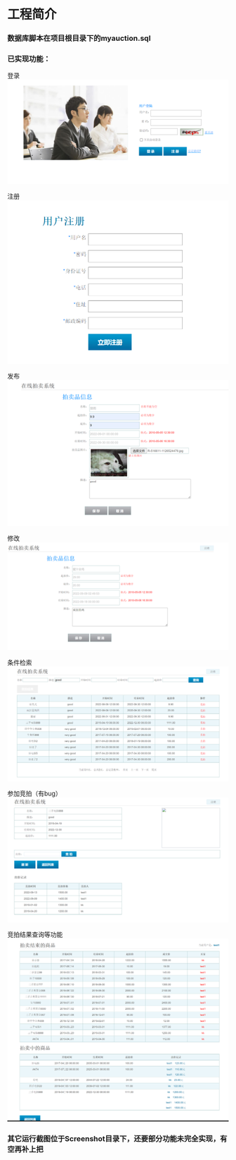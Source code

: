 # 工程简介
### 数据库脚本在项目根目录下的myauction.sql
### 已实现功能：
登录
<img src="./Screenshot/登录.png">

注册
<img src="./Screenshot/注册.png">

发布
<img src="./Screenshot/发布竞品.png">

修改
<img src="./Screenshot/修改竞品.png">

条件检索
<img src="./Screenshot/检索.png">

参加竞拍（有bug）
<img src="./Screenshot/竞拍.png">

竞拍结果查询等功能
<img src="./Screenshot/竞拍结果.png">

### 其它运行截图位于Screenshot目录下，还要部分功能未完全实现，有空再补上把


